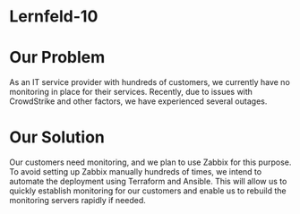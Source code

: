 # Lernfeld-10

# Our Problem
As an IT service provider with hundreds of customers, we currently have no monitoring in place for their services. Recently, due to issues with CrowdStrike and other factors, we have experienced several outages.

# Our Solution
Our customers need monitoring, and we plan to use Zabbix for this purpose. To avoid setting up Zabbix manually hundreds of times, we intend to automate the deployment using Terraform and Ansible. This will allow us to quickly establish monitoring for our customers and enable us to rebuild the monitoring servers rapidly if needed.
